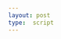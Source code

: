 ```yaml
---
layout: post
type:  script
---
```


<style>
  .fullcontent {
    width: 10%;
    font-size:40px;
  }
</style>

<iiif-storyboard annotationlist='https://dnoneill.github.io/annotate/annotations/fullbayeux-list.json' styling='fit: horizontal;'></iiif-storyboard>
